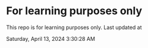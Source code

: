 # For learning purposes only
This repo is for learning purposes only.
Last updated at

Saturday, April 13, 2024 3:30:28 AM

